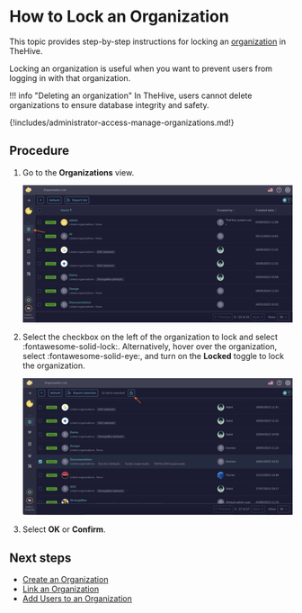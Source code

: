 # How to Lock an Organization

This topic provides step-by-step instructions for locking an [organization](about-organizations.md) in TheHive.

Locking an organization is useful when you want to prevent users from logging in with that organization.

!!! info "Deleting an organization"
    In TheHive, users cannot delete organizations to ensure database integrity and safety.

{!includes/administrator-access-manage-organizations.md!}

## Procedure

1. Go to the **Organizations** view.

    ![Organizations view](../../images/administration-guides/manage-organizations-organizations-view.png)

2. Select the checkbox on the left of the organization to lock and select :fontawesome-solid-lock:. Alternatively, hover over the organization, select :fontawesome-solid-eye:, and turn on the **Locked** toggle to lock the organization.

    ![Lock organization lock](../../images/administration-guides/lock-organization-lock.png)

3. Select **OK** or **Confirm**.

## Next steps

* [Create an Organization](create-an-organization.md)
* [Link an Organization](link-an-organization.md)
* [Add Users to an Organization](add-users-to-an-organization.md)
